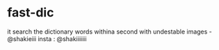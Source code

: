 # fast-dic
it search the dictionary words withina second with undestable images
-@shakieiii
insta : @shakiiiiiii
